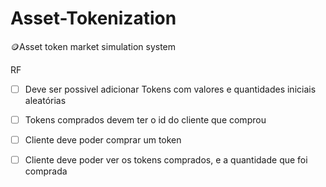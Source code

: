 # Asset-Tokenization
🪙Asset token market simulation system


RF

- [ ] Deve ser possivel adicionar Tokens com valores e quantidades iniciais aleatórias

- [ ] Tokens comprados devem ter o id do cliente que comprou

- [ ] Cliente deve poder comprar um token

- [ ] Cliente deve poder ver os tokens comprados, e a quantidade que foi comprada